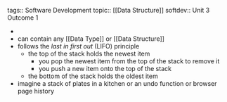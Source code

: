 tags:: Software Development
topic:: [[Data Structure]]
softdev:: Unit 3 Outcome 1

-
- can contain any [[Data Type]] or [[Data Structure]]
- follows the *last in first out* (LIFO) principle
	- the top of the stack holds the newest item
		- you pop the newest item from the top of the stack to remove it
		- you push a new item onto the top of the stack
	- the bottom of the stack holds the oldest item
- imagine a stack of plates in a kitchen or an undo function or browser page history